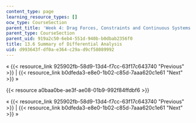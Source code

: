 ```yaml
---
content_type: page
learning_resource_types: []
ocw_type: CourseSection
parent_title: 'Week 4: Drag Forces, Constraints and Continuous Systems'
parent_type: CourseSection
parent_uid: 919a2c50-6eb4-551d-940b-b0dbab2356f0
title: 13.6 Summary of Differential Analysis
uid: d993643f-df0a-e364-c29a-d9cf58089992
---
```


« {{< resource_link 925902fb-58d9-13d4-f7cc-63f17c643740 "Previous" >}} | {{< resource_link b0dfeda3-e8e0-1b02-c85d-7aaa620c1e61 "Next" >}} »

{{< resource a0baa0be-ae3f-ae08-01b9-992f84ffdbf6 >}}

« {{< resource_link 925902fb-58d9-13d4-f7cc-63f17c643740 "Previous" >}} | {{< resource_link b0dfeda3-e8e0-1b02-c85d-7aaa620c1e61 "Next" >}} »